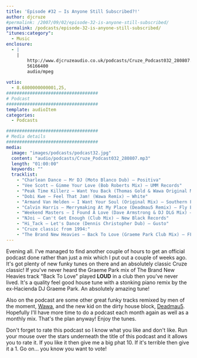 ```yaml
---
title: 'Episode #32 – Is Anyone Still Subscribed?!'
author: djcruze
#permalink: /2007/09/02/episode-32-is-anyone-still-subscribed/
permalink: /podcasts/episode-32-is-anyone-still-subscribed/
"itunes:category":
  - Music
enclosure:
  - |
    |
        http://www.djcruzeaudio.co.uk/podcasts/Cruze_Podcast032_280807.mp3
        56166400
        audio/mpeg
        
votio:
  - 8.6800000000001,25,
###################################
# Podcast
###################################
template: audioItem
categories:
  - Podcasts

###################################
# Media details
###################################
media:
  image: "images/podcasts/podcast32.jpg"
  content: "audio/podcasts/Cruze_Podcast032_280807.mp3"
  length: "01:00:00"
  keywords: ""
  tracklist:
    - "Charlean Dance – Mr DJ (Moto Blanco Dub) – Positiva"
    - "Vee Scott – Gimme Your Love (Bob Roberts Mix) – UMM Records"
    - "Peak Time Killerz – Want You Back (Thomas Gold & Wawa Original Mix) – Sume Music"
    - "Dobi Kwe – Feel That Jam! (Wawa Remix) – White"
    - "Armand Van Helden – I Want Your Soul (Original Mix) – Southern Fried Records"
    - "Calvin Harris – Merrymaking At My Place (Deadmau5 Remix) – Fly Eye"
    - "Weekend Masters – I Found A Love (Dave Armstrong & DJ DLG Mix) – Hit! Records"
    - "NJoi – Can't Get Enough (Club Mix) – New Black Records"
    - "Hi_Tack – Let's Dance (Dennis Christopher Dub) – Gusto"
    - "Cruze classic from 1994:"
    - "The Brand New Heavies – Back To Love (Graeme Park Club Mix) – FFRR"
---
```

Evening all. I've managed to find another couple of hours to get an official podcast done rather than just a mix which I put out a couple of weeks ago. It's got plenty of new funky tunes on there and an absolutely classic Cruze classic! If you've never heard the Graeme Park mix of The Brand New Heavies track "Back To Love" played **LOUD** in a club then you've never lived. It's a quality feel good house tune with a stonking piano remix by the ex-Hacienda DJ Graeme Park. An absolutely amazing tune!

Also on the podcast are some other great funky tracks remixed by men of the moment, [Wawa][3], and the new kid on the dirty house block, [Deadmau5][4]. Hopefully I'll have more time to do a podcast each month again as well as a monthly mix. That's the plan anyway! Enjoy the tunes.

Don't forget to rate this podcast so I know what you like and don't like. Run your mouse over the stars underneath the title of this podcast and it allows you to rate it. If you like it then give me a big phat 10. If it's terrible then give it a 1. Go on... you know you want to vote!

 [1]: http://www.djcruze.co.uk/cms/wp-content/DownloadButton.gif
 [2]: http://www.djcruzeaudio.co.uk/podcasts/Cruze_Podcast032_280807.mp3
 [3]: http://myspace.com/wawamusicwawa
 [4]: http://www.deadmau5.com/